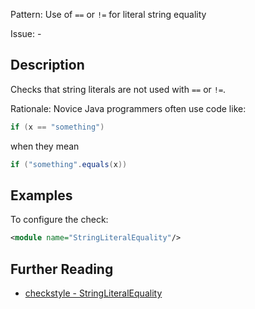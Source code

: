 Pattern: Use of `==` or `!=` for literal string equality

Issue: -

## Description

Checks that string literals are not used with `==` or `!=`. 

Rationale: Novice Java programmers often use code like: 


```java
if (x == "something")
```
        

when they mean


```java
if ("something".equals(x))
```
        

## Examples

To configure the check: 


```xml
<module name="StringLiteralEquality"/>
```

## Further Reading

* [checkstyle - StringLiteralEquality](http://checkstyle.sourceforge.net/config_coding.html#StringLiteralEquality)
